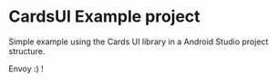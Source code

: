 CardsUI Example project
==============

Simple example using the Cards UI library in a Android Studio project structure.

Envoy :) !
